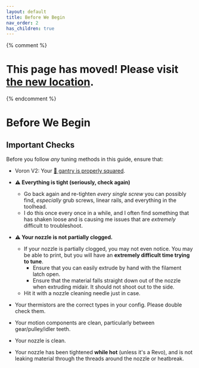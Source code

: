 ```yaml
---
layout: default
title: Before We Begin
nav_order: 2
has_children: true
---
```

{% comment %} 
# This page has moved! Please visit [the new location](https://ellis3dp.com/Print-Tuning-Guide/articles/index_before_we_begin.html).
{% endcomment %}

# Before We Begin
## Important Checks
Before you follow *any* tuning methods in this guide, ensure that:
- Voron V2: Your [:page_facing_up: gantry is properly squared](./voron_v2_gantry_squaring.md).
- **:warning: Everything is tight (seriously, check again)**
    - Go back again and re-tighten *every single screw* you can possibly find, *especially* grub screws, linear rails, and everything in the toolhead. 
    - I do this once every once in a while, and I often find something that has shaken loose and is causing me issues that are *extremely* difficult to troubleshoot.
- **:warning: Your nozzle is not partially clogged.**
    - If your nozzle is partially clogged, you may not even notice. You may be able to print, but you will have an **extremely difficult time trying to tune**.
        - Ensure that you can easily extrude by hand with the filament latch open.
        - Ensure that the material falls straight down out of the nozzle when extruding midair. It should not shoot out to the side.
    - Hit it with a nozzle cleaning needle just in case.

- Your thermistors are the correct types in your config. Please double check them.
- Your motion components are clean, particularly between gear/pulley/idler teeth.
- Your nozzle is clean.
- Your nozzle has been tightened **while hot** (unless it's a Revo), and is not leaking material through the threads around the nozzle or heatbreak.